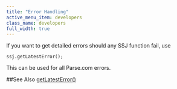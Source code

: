 ```yaml
---
title: "Error Handling"
active_menu_item: developers
class_name: developers
full_width: true
---
```


If you want to get detailed errors should any SSJ function fail, use

	ssj.getLatestError();

This can be used for all Parse.com errors. 

##See Also
[getLatestError()](/developers/documentation/scripting-apis/server-side-api/ssj-object/miscellaneous/getlatesterror/) 

